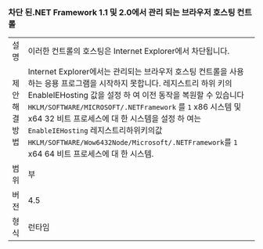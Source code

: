 ### <a name="managed-browser-hosting-controls-from-the-net-framework-11-and-20-are-blocked"></a>차단 된.NET Framework 1.1 및 2.0에서 관리 되는 브라우저 호스팅 컨트롤

|   |   |
|---|---|
|설명|이러한 컨트롤의 호스팅은 Internet Explorer에서 차단됩니다.|
|제안 해결 방법|Internet Explorer에서는 관리되는 브라우저 호스팅 컨트롤을 사용하는 응용 프로그램을 시작하지 못합니다. 레지스트리 하위 키의 EnableIEHosting 값을 설정 하 여 이전 동작을 복원할 수 있습니다 <code>HKLM/SOFTWARE/MICROSOFT/.NETFramework</code> 를 <code>1</code> x86 시스템 및 x64 32 비트 프로세스에 대 한 시스템을 설정 하 여는 <code>EnableIEHosting</code> 레지스트리하위키의값<code>HKLM/SOFTWARE/Wow6432Node/Microsoft/.NETFramework</code>를 <code>1</code> x64 64 비트 프로세스에 대 한 시스템.|
|범위|부|
|버전|4.5|
|형식|런타임|

